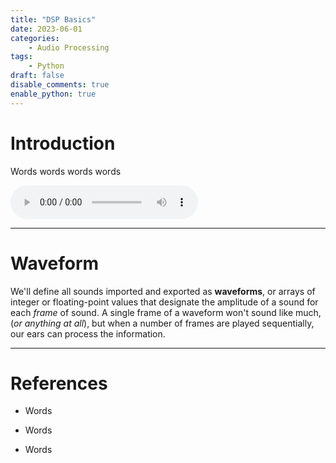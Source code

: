 ```yaml
---
title: "DSP Basics"
date: 2023-06-01
categories:
    - Audio Processing
tags:
    - Python
draft: false
disable_comments: true
enable_python: true
---
```

<!-- Py-Config header -->
<head>
<py-config hidden src="pyconfig.toml">
[[fetch]]
files = ["./audio1.py"]
</py-config>
</head>

<!-- Content -->

# Introduction

Words words words words

<audio controls>
<source alt="example" src="angel.wav" type="audio/wav">
</audio>

<div id="plot" style="width:100%;padding:0px;"></div>

<py-script src="temp.py"></py-script>

<hr>

# Waveform

We'll define all sounds imported and exported as **waveforms**, or arrays of integer or floating-point values that designate the amplitude of a sound for each *frame* of sound. A single frame of a waveform won't sound like much, (*or anything at all*), but when a number of frames are played sequentially, our ears can process the information.

<!-- <img src="" alt="diagram"> -->



<hr>

# References

- Words

- Words

- Words